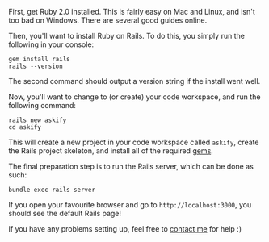 First, get Ruby 2.0 installed. This is fairly easy on Mac and Linux, and isn't too bad on Windows. There are several good guides online.

Then, you'll want to install Ruby on Rails. To do this, you simply run the following in your console:
```
gem install rails
rails --version
```

The second command should output a version string if the install went well.

Now, you'll want to change to (or create) your code workspace, and run the following command:
```
rails new askify
cd askify
```

This will create a new project in your code workspace called `askify`, create the Rails project skeleton, and install all of the required [gems](http://en.wikipedia.org/wiki/RubyGems).

The final preparation step is to run the Rails server, which can be done as such:
```
bundle exec rails server
```

If you open your favourite browser and go to `http://localhost:3000`, you should see the default Rails page!

If you have any problems setting up, feel free to [contact me](https://twitter.com/nicolas__evans) for help :)
